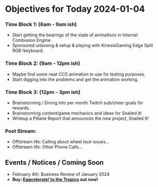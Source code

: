 # Objectives for Today 2024-01-04

### Time Block 1: (6am - 9am ish)
- Start getting the bearings of the state of animations in Internal Combusion Engine.
- Sponsored unboxing & setup & playing with KinesisGaming Edge Split RGB !keyboard.

### Time Block 2: (9am - 12pm ish)
- Maybe find some neat CC0 animation to use for testing purposes.
- Start digging into the problems and get the animation working.

### Time Block 3: (12pm - 3pm ish)
- Brainstorming / Diving into per month Twitch sub/cheer goals for rewards.
- Brainstorming content/game mechanics and ideas for Snailed It!
- Writeup a Pitlane Report that announces the new project, Snailed It!

### Post Stream:

- Offstream life: Calling about wheel lock issues...
- Offstream life: Other Phone Calls...

## Events / Notices / Coming Soon

- February 4th: Business Review of January 2024
- **Buy: [Eggcelerate! to the Tropics](https://store.steampowered.com/app/1621320/Eggcelerate_to_the_Tropics/) out now!**

